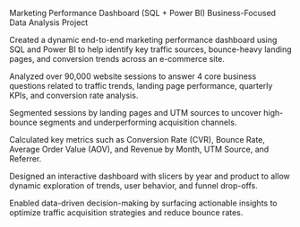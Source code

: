 Marketing Performance Dashboard (SQL + Power BI)
Business-Focused Data Analysis Project

Created a dynamic end-to-end marketing performance dashboard using SQL and Power BI to help identify key traffic sources, bounce-heavy landing pages, and conversion trends across an e-commerce site.

Analyzed over 90,000 website sessions to answer 4 core business questions related to traffic trends, landing page performance, quarterly KPIs, and conversion rate analysis.

Segmented sessions by landing pages and UTM sources to uncover high-bounce segments and underperforming acquisition channels.

Calculated key metrics such as Conversion Rate (CVR), Bounce Rate, Average Order Value (AOV), and Revenue by Month, UTM Source, and Referrer.

Designed an interactive dashboard with slicers by year and product to allow dynamic exploration of trends, user behavior, and funnel drop-offs.

Enabled data-driven decision-making by surfacing actionable insights to optimize traffic acquisition strategies and reduce bounce rates.
